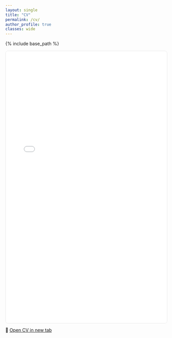 ```yaml
---
layout: single
title: "CV"
permalink: /cv/
author_profile: true
classes: wide
---
```


{% include base_path %}

<iframe
  src="{{ '/files/cv.pdf' | relative_url }}#view=fitH"
  width="100%"
  height="850"
  style="border:1px solid #e6e6e6; border-radius:8px;"
  title="Aishwarya Ghosh — CV"
  loading="lazy">
</iframe>

<p class="text-center" style="margin-top:0.75rem;">
  📄 <a class="btn" href="{{ '/files/cv.pdf' | relative_url }}" target="_blank">Open CV in new tab</a>
</p>
